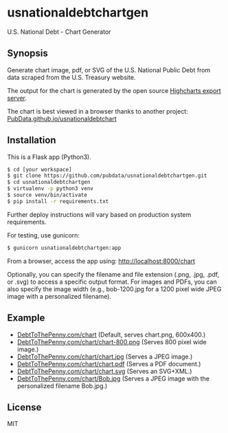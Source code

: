 # usnationaldebtchartgen
U.S. National Debt - Chart Generator

## Synopsis
Generate chart image, pdf, or SVG of the U.S. National Public Debt from data scraped from the U.S. Treasury website.

The output for the chart is generated by the open source [Highcharts export server](https://export.highcharts.com).

The chart is best viewed in a browser thanks to another project: [PubData.github.io/usnationaldebtchart](https://pubdata.github.io/usnationaldebtchart/)

## Installation
This is a Flask app (Python3).

``` sh
$ cd [your workspace]
$ git clone https://github.com/pubdata/usnationaldebtchartgen.git
$ cd usnationaldebtchartgen
$ virtualenv -p python3 venv
$ source venv/bin/activate
$ pip install -r requirements.txt
``` 

Further deploy instructions will vary based on production system requirements.

For testing, use gunicorn:

``` sh
$ gunicorn usnationaldebtchartgen:app
``` 

From a browser, access the app using: [http://localhost:8000/chart](http://localhost:8000/chart)

Optionally, you can specify the filename and file extension (.png, .jpg, .pdf, or .svg) to access a specific output format.  For images and PDFs, you can also specify the image width (e.g., bob-1200.jpg for a 1200 pixel wide JPEG image with a personalized filename).

## Example

- [DebtToThePenny.com/chart](https://www.debttothepenny.com/chart) (Default, serves chart.png, 600x400.)
- [DebtToThePenny.com/chart/chart-800.png](https://www.debttothepenny.com/chart/chart-800.png) (Serves 800 pixel wide image.)
- [DebtToThePenny.com/chart/chart.jpg](https://www.debttothepenny.com/chart/chart.jpg) (Serves a JPEG image.)
- [DebtToThePenny.com/chart/chart.pdf](https://www.debttothepenny.com/chart/chart.pdf) (Serves a PDF document.)
- [DebtToThePenny.com/chart/chart.svg](https://www.debttothepenny.com/chart/chart.svg) (Serves an SVG+XML.)
- [DebtToThePenny.com/chart/Bob.jpg](https://www.debttothepenny.com/chart/Bob.jpg) (Serves a JPEG image with the personalized filename Bob.jpg.)


## License

MIT
